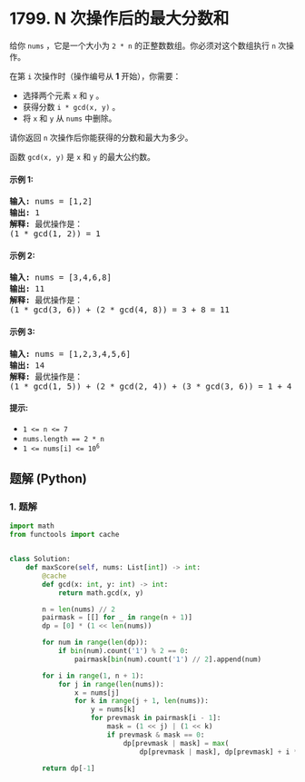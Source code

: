 # 1799. N 次操作后的最大分数和
给你 `nums` ，它是一个大小为 `2 * n` 的正整数数组。你必须对这个数组执行 `n` 次操作。

在第 `i` 次操作时（操作编号从 **1** 开始），你需要：
* 选择两个元素 `x` 和 `y` 。
* 获得分数 `i * gcd(x, y)` 。
* 将 `x` 和 `y` 从 `nums` 中删除。

请你返回 `n` 次操作后你能获得的分数和最大为多少。

函数 `gcd(x, y)` 是 `x` 和 `y` 的最大公约数。

#### 示例 1:
<pre>
<strong>输入:</strong> nums = [1,2]
<strong>输出:</strong> 1
<strong>解释:</strong> 最优操作是：
(1 * gcd(1, 2)) = 1
</pre>

#### 示例 2:
<pre>
<strong>输入:</strong> nums = [3,4,6,8]
<strong>输出:</strong> 11
<strong>解释:</strong> 最优操作是：
(1 * gcd(3, 6)) + (2 * gcd(4, 8)) = 3 + 8 = 11
</pre>

#### 示例 3:
<pre>
<strong>输入:</strong> nums = [1,2,3,4,5,6]
<strong>输出:</strong> 14
<strong>解释:</strong> 最优操作是：
(1 * gcd(1, 5)) + (2 * gcd(2, 4)) + (3 * gcd(3, 6)) = 1 + 4 + 9 = 14
</pre>

#### 提示:
* `1 <= n <= 7`
* `nums.length == 2 * n`
* <code>1 <= nums[i] <= 10<sup>6</sup></code>

## 题解 (Python)

### 1. 题解
```Python
import math
from functools import cache


class Solution:
    def maxScore(self, nums: List[int]) -> int:
        @cache
        def gcd(x: int, y: int) -> int:
            return math.gcd(x, y)

        n = len(nums) // 2
        pairmask = [[] for _ in range(n + 1)]
        dp = [0] * (1 << len(nums))

        for num in range(len(dp)):
            if bin(num).count('1') % 2 == 0:
                pairmask[bin(num).count('1') // 2].append(num)

        for i in range(1, n + 1):
            for j in range(len(nums)):
                x = nums[j]
                for k in range(j + 1, len(nums)):
                    y = nums[k]
                    for prevmask in pairmask[i - 1]:
                        mask = (1 << j) | (1 << k)
                        if prevmask & mask == 0:
                            dp[prevmask | mask] = max(
                                dp[prevmask | mask], dp[prevmask] + i * gcd(x, y))

        return dp[-1]
```
